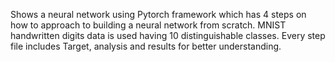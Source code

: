 Shows a neural network using Pytorch framework which has 4 steps on how to approach to building a neural network from scratch.
MNIST handwritten digits data is used having 10 distinguishable classes.
Every step file includes Target, analysis and results for better understanding.
